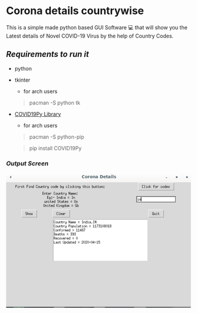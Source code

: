 # Corona details countrywise

This is a simple made python based GUI Software :computer: that will show you the Latest details of Novel COVID-19 Virus by the help of Country Codes. 

## *Requirements to run it*
 - python
 - tkinter
   - for arch users
   > pacman -S python tk
 - [COVID19Py Library](https://pypi.org/project/COVID19Py/)
   - for arch users
   > pacman -S python-pip
   
   > pip install COVID19Py
 ### *Output Screen*  
  <p align="center">
<img align=middle src="https://github.com/Mrkartik/corona/blob/master/ss.png" alt="Star Logo">
</p>

